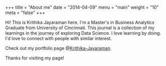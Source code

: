 +++
title = "About me"
date = "2014-04-09"
menu = "main"
weight = "10"
meta = "false"
+++

Hi! This is Krithika Jayaraman here. I'm a Master's in Business Analytics Graduate from University of Cincinnati. This journal is a collection of my learnings in the journey of exploring Data Science. I love learning by doing. I'd love to connect with people with similar interest.

Check out my portfolio page @[Krithika-Jayaraman](https://krithikajayaraman.github.io/).

Thanks for visiting my page!